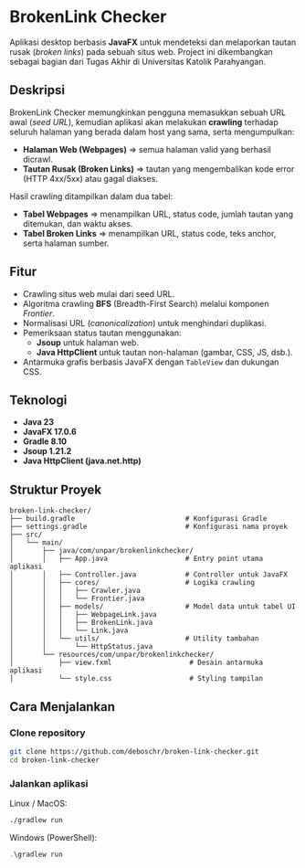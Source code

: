 # BrokenLink Checker

Aplikasi desktop berbasis **JavaFX** untuk mendeteksi dan melaporkan tautan rusak (*broken links*) pada sebuah situs web. Project ini dikembangkan sebagai bagian dari Tugas Akhir di Universitas Katolik Parahyangan.

## Deskripsi
BrokenLink Checker memungkinkan pengguna memasukkan sebuah URL awal (*seed URL*), kemudian aplikasi akan melakukan **crawling** terhadap seluruh halaman yang berada dalam host yang sama, serta mengumpulkan:

- **Halaman Web (Webpages)** => semua halaman valid yang berhasil dicrawl.
- **Tautan Rusak (Broken Links)** => tautan yang mengembalikan kode error (HTTP 4xx/5xx) atau gagal diakses.

Hasil crawling ditampilkan dalam dua tabel:
- **Tabel Webpages** => menampilkan URL, status code, jumlah tautan yang ditemukan, dan waktu akses.
- **Tabel Broken Links** => menampilkan URL, status code, teks anchor, serta halaman sumber.

## Fitur
- Crawling situs web mulai dari seed URL.
- Algoritma crawling **BFS** (Breadth-First Search) melalui komponen *Frontier*.
- Normalisasi URL (*canonicalization*) untuk menghindari duplikasi.
- Pemeriksaan status tautan menggunakan:
    - **Jsoup** untuk halaman web.
    - **Java HttpClient** untuk tautan non-halaman (gambar, CSS, JS, dsb.).
- Antarmuka grafis berbasis JavaFX dengan `TableView` dan dukungan CSS.

## Teknologi
- **Java 23**
- **JavaFX 17.0.6**
- **Gradle 8.10**
- **Jsoup 1.21.2**
- **Java HttpClient (java.net.http)**

## Struktur Proyek
```
broken-link-checker/
├── build.gradle                           # Konfigurasi Gradle
├── settings.gradle                        # Konfigurasi nama proyek
├── src/
│   └── main/
│       ├── java/com/unpar/brokenlinkchecker/
│       │   ├── App.java                   # Entry point utama aplikasi
│       │   ├── Controller.java            # Controller untuk JavaFX
│       │   ├── cores/                     # Logika crawling
│       │   │   ├── Crawler.java
│       │   │   └── Frontier.java
│       │   ├── models/                    # Model data untuk tabel UI
│       │   │   ├── WebpageLink.java
│       │   │   ├── BrokenLink.java
│       │   │   └── Link.java
│       │   └── utils/                     # Utility tambahan
│       │       └── HttpStatus.java
│       └── resources/com/unpar/brokenlinkchecker/
│           ├── view.fxml                   # Desain antarmuka aplikasi
│           └── style.css                   # Styling tampilan
```

## Cara Menjalankan

### Clone repository
```bash
git clone https://github.com/deboschr/broken-link-checker.git
cd broken-link-checker
```

### Jalankan aplikasi
Linux / MacOS:
```bash
./gradlew run
```

Windows (PowerShell):
```powershell
.\gradlew run
```
